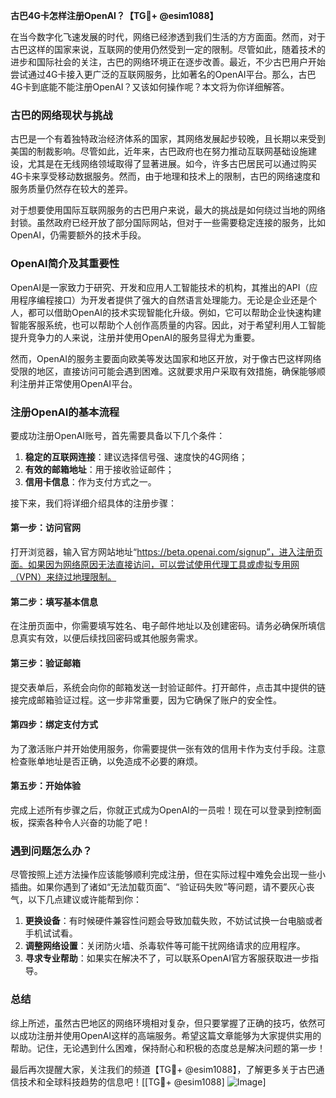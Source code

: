 **古巴4G卡怎样注册OpenAI？【TG💪+ @esim1088】**

在当今数字化飞速发展的时代，网络已经渗透到我们生活的方方面面。然而，对于古巴这样的国家来说，互联网的使用仍然受到一定的限制。尽管如此，随着技术的进步和国际社会的关注，古巴的网络环境正在逐步改善。最近，不少古巴用户开始尝试通过4G卡接入更广泛的互联网服务，比如著名的OpenAI平台。那么，古巴4G卡到底能不能注册OpenAI？又该如何操作呢？本文将为你详细解答。

### 古巴的网络现状与挑战

古巴是一个有着独特政治经济体系的国家，其网络发展起步较晚，且长期以来受到美国的制裁影响。尽管如此，近年来，古巴政府也在努力推动互联网基础设施建设，尤其是在无线网络领域取得了显著进展。如今，许多古巴居民可以通过购买4G卡来享受移动数据服务。然而，由于地理和技术上的限制，古巴的网络速度和服务质量仍然存在较大的差异。

对于想要使用国际互联网服务的古巴用户来说，最大的挑战是如何绕过当地的网络封锁。虽然政府已经开放了部分国际网站，但对于一些需要稳定连接的服务，比如OpenAI，仍需要额外的技术手段。

### OpenAI简介及其重要性

OpenAI是一家致力于研究、开发和应用人工智能技术的机构，其推出的API（应用程序编程接口）为开发者提供了强大的自然语言处理能力。无论是企业还是个人，都可以借助OpenAI的技术实现智能化升级。例如，它可以帮助企业快速构建智能客服系统，也可以帮助个人创作高质量的内容。因此，对于希望利用人工智能提升竞争力的人来说，注册并使用OpenAI的服务显得尤为重要。

然而，OpenAI的服务主要面向欧美等发达国家和地区开放，对于像古巴这样网络受限的地区，直接访问可能会遇到困难。这就要求用户采取有效措施，确保能够顺利注册并正常使用OpenAI平台。

### 注册OpenAI的基本流程

要成功注册OpenAI账号，首先需要具备以下几个条件：
1. **稳定的互联网连接**：建议选择信号强、速度快的4G网络；
2. **有效的邮箱地址**：用于接收验证邮件；
3. **信用卡信息**：作为支付方式之一。

接下来，我们将详细介绍具体的注册步骤：

#### 第一步：访问官网
打开浏览器，输入官方网站地址“https://beta.openai.com/signup”，进入注册页面。如果因为网络原因无法直接访问，可以尝试使用代理工具或虚拟专用网（VPN）来绕过地理限制。

#### 第二步：填写基本信息
在注册页面中，你需要填写姓名、电子邮件地址以及创建密码。请务必确保所填信息真实有效，以便后续找回密码或其他服务需求。

#### 第三步：验证邮箱
提交表单后，系统会向你的邮箱发送一封验证邮件。打开邮件，点击其中提供的链接完成邮箱验证过程。这一步非常重要，因为它确保了账户的安全性。

#### 第四步：绑定支付方式
为了激活账户并开始使用服务，你需要提供一张有效的信用卡作为支付手段。注意检查账单地址是否正确，以免造成不必要的麻烦。

#### 第五步：开始体验
完成上述所有步骤之后，你就正式成为OpenAI的一员啦！现在可以登录到控制面板，探索各种令人兴奋的功能了吧！

### 遇到问题怎么办？

尽管按照上述方法操作应该能够顺利完成注册，但在实际过程中难免会出现一些小插曲。如果你遇到了诸如“无法加载页面”、“验证码失败”等问题，请不要灰心丧气，以下几点建议或许能帮到你：

1. **更换设备**：有时候硬件兼容性问题会导致加载失败，不妨试试换一台电脑或者手机试试看。
2. **调整网络设置**：关闭防火墙、杀毒软件等可能干扰网络请求的应用程序。
3. **寻求专业帮助**：如果实在解决不了，可以联系OpenAI官方客服获取进一步指导。

### 总结

综上所述，虽然古巴地区的网络环境相对复杂，但只要掌握了正确的技巧，依然可以成功注册并使用OpenAI这样的高端服务。希望这篇文章能够为大家提供实用的帮助。记住，无论遇到什么困难，保持耐心和积极的态度总是解决问题的第一步！

最后再次提醒大家，关注我们的频道【TG💪+ @esim1088】，了解更多关于古巴通信技术和全球科技趋势的信息吧！[[TG💪+ @esim1088] ![Image](https://i.postimg.cc/4NQfJmqS/Snipaste-2025-05-13-00-14-12.png)]